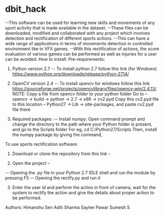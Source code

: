 # dbit_hack
--This software can be used for learning new skills and movements of any sport activity that is made available in the dataset. 
--These files can be downloaded, modified and collaborated with any project which involves detection and rectification of different sports actions. 
--This can have a wide range of applications in terms of movements detection in controlled environment like in VFX games. 
--With this rectification of actions, the score evaluation of various games can be performed as well as injuries for a user can be avoided.
How to install:
Pre-requirements:
1.	Python version 2.7
-- To install python 2.7 follow this link (for Windows) https://www.python.org/downloads/release/python-2714/

2.	OpenCV version 2.4
-- To install opencv for windows follow this link https://sourceforge.net/projects/opencvlibrary/files/opencv-win/2.4.13/
NOTE: Copy a file from opencv folder to your python folder
	      Go to – opencv -> build -> python -> 2.7 -> x86 -> cv2.pyd
	      Copy this cv2.pyd file to this location – 
	      Python27 -> Lib -> site-packages, and paste cv2.pyd file there 
3.    Required packages:
	-- Install numpy:
Open command prompt and change the directory to the path where your Python folder is present, and go to the Scripts folder
For eg,    cd C:/Python27/Scripts
Then, install the numpy package by giving the command, 
	 
To use sports rectification software:
1.	Download or clone the repository from this link –




2.	Open the project – 

-- Opening the .py file in your Python 2.7 IDLE shell and run the module by pressing F5
-- Opening the rectify.py and run it

3.	Enter the user id and perform the action in front of camera, wait for the system to rectify the action and give the details about proper action to be performed.
 
Authors:
Himanshu Sen
Aditi Sharma
Saylee Pawar
Sumesh S
